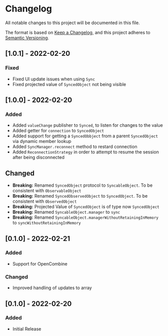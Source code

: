 # Changelog
All notable changes to this project will be documented in this file.

The format is based on [Keep a Changelog](https://keepachangelog.com/en/1.0.0/),
and this project adheres to [Semantic Versioning](https://semver.org/spec/v2.0.0.html).

## [1.0.1] - 2022-02-20
### Fixed
- Fixed UI update issues when using `Sync`
- Fixed projected value of `SyncedObject` not being visible


## [1.0.0] - 2022-02-20
### Added
- Added `valueChange` publisher to `Synced`, to listen for changes to the value
- Added getter for `connection` to `SyncedObject`
- Added support for getting a `SyncedObbject` from a parent `SyncedObject` via dynamic member lookup 
- Added `SyncManager.reconnect` method to restard connection
- Added `ReconnectionStrategy` in order to attempt to resume the session after being disconnected

## Changed
- **Breaking:** Renamed `SyncedObject` protocol to `SyncableObject`. To be consistent with `ObservableObject`
- **Breaking:** Renamed `SyncedObservedObject` to `SyncedObject`. To be consistent with `ObservedObject`
- **Breaking:** Projected Value of `SyncedObject` is of type now `SyncedObject`
- **Breaking:** Renamed `SyncableObject.manager` to `sync`
- **Breaking:** Renamed `SyncableObject.managerWithoutRetainingInMemory` to `syncWithoutRetainingInMemory`

## [0.1.0] - 2022-02-21
### Added
- Support for OpenCombine

### Changed
- Improved handling of updates to array


## [0.1.0] - 2022-02-20
### Added
- Initial Release
